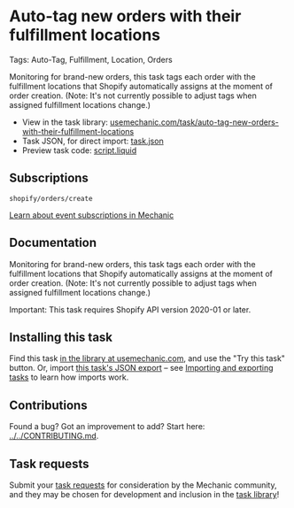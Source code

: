 # Auto-tag new orders with their fulfillment locations

Tags: Auto-Tag, Fulfillment, Location, Orders

Monitoring for brand-new orders, this task tags each order with the fulfillment locations that Shopify automatically assigns at the moment of order creation. (Note: It's not currently possible to adjust tags when assigned fulfillment locations change.)

* View in the task library: [usemechanic.com/task/auto-tag-new-orders-with-their-fulfillment-locations](https://usemechanic.com/task/auto-tag-new-orders-with-their-fulfillment-locations)
* Task JSON, for direct import: [task.json](../../tasks/auto-tag-new-orders-with-their-fulfillment-locations.json)
* Preview task code: [script.liquid](./script.liquid)

## Subscriptions

```liquid
shopify/orders/create
```

[Learn about event subscriptions in Mechanic](https://docs.usemechanic.com/article/408-subscriptions)

## Documentation

Monitoring for brand-new orders, this task tags each order with the fulfillment locations that Shopify automatically assigns at the moment of order creation. (Note: It's not currently possible to adjust tags when assigned fulfillment locations change.)

Important: This task requires Shopify API version 2020-01 or later.

## Installing this task

Find this task [in the library at usemechanic.com](https://usemechanic.com/task/auto-tag-new-orders-with-their-fulfillment-locations), and use the "Try this task" button. Or, import [this task's JSON export](../../tasks/auto-tag-new-orders-with-their-fulfillment-locations.json) – see [Importing and exporting tasks](https://docs.usemechanic.com/article/505-importing-and-exporting-tasks) to learn how imports work.

## Contributions

Found a bug? Got an improvement to add? Start here: [../../CONTRIBUTING.md](../../CONTRIBUTING.md).

## Task requests

Submit your [task requests](https://mechanic.canny.io/task-requests) for consideration by the Mechanic community, and they may be chosen for development and inclusion in the [task library](https://tasks.mechanic.dev/)!

